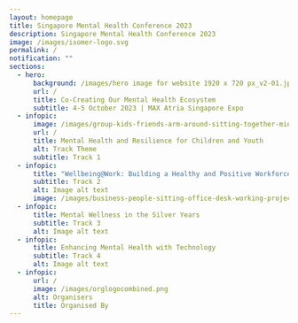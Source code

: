 ```yaml
---
layout: homepage
title: Singapore Mental Health Conference 2023
description: Singapore Mental Health Conference 2023
image: /images/isomer-logo.svg
permalink: /
notification: ""
sections:
  - hero:
      background: /images/hero image for website 1920 x 720 px_v2-01.jpg
      url: /
      title: Co-Creating Our Mental Health Ecosystem
      subtitle: 4-5 October 2023 | MAX Atria Singapore Expo
  - infopic:
      image: /images/group-kids-friends-arm-around-sitting-together-min.jpg
      url: /
      title: Mental Health and Resilience for Children and Youth
      alt: Track Theme
      subtitle: Track 1
  - infopic:
      title: "Wellbeing@Work: Building a Healthy and Positive Workforce"
      subtitle: Track 2
      alt: Image alt text
      image: /images/business-people-sitting-office-desk-working-project-min.jpg
  - infopic:
      title: Mental Wellness in the Silver Years
      subtitle: Track 3
      alt: Image alt text
  - infopic:
      title: Enhancing Mental Health with Technology
      subtitle: Track 4
      alt: Image alt text
  - infopic:
      url: /
      image: /images/orglogocombined.png
      alt: Organisers
      title: Organised By
---
```

